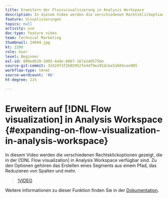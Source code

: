 ```yaml
---
title: Erweitern der Flussvisualisierung in Analysis Workspace
description: In diesem Video werden die verschiedenen Rechtsklickoptionen angezeigt, die in der Flussvisualisierung in Analysis Workspace verfügbar sind. Zu den Optionen gehören das Erstellen eines Segments aus einem Pfad, das Reduzieren von Spalten und mehr.
feature: Visualisierungen
topics: null
activity: use
doc-type: feature video
team: Technical Marketing
thumbnail: 24044.jpg
kt: 2280
role: User
level: Beginner
exl-id: 080edb20-1005-4a9e-8067-167a2dd575be
source-git-commit: 32424f3f2b05952fe4df9ea91dcbe51684cee905
workflow-type: tm+mt
source-wordcount: '86'
ht-degree: 11%

---
```


# Erweitern auf [!DNL Flow visualization] in Analysis Workspace {#expanding-on-flow-visualization-in-analysis-workspace}

In diesem Video werden die verschiedenen Rechtsklickoptionen gezeigt, die in der [!DNL Flow visualization] in Analysis Workspace verfügbar sind. Zu den Optionen gehören das Erstellen eines Segments aus einem Pfad, das Reduzieren von Spalten und mehr.

>[!VIDEO](https://video.tv.adobe.com/v/24044/?quality=12)

Weitere Informationen zu dieser Funktion finden Sie in der [Dokumentation](https://experienceleague.adobe.com/docs/analytics/analyze/analysis-workspace/visualizations/flow/flow.html?lang=en#analysis-workspace).
